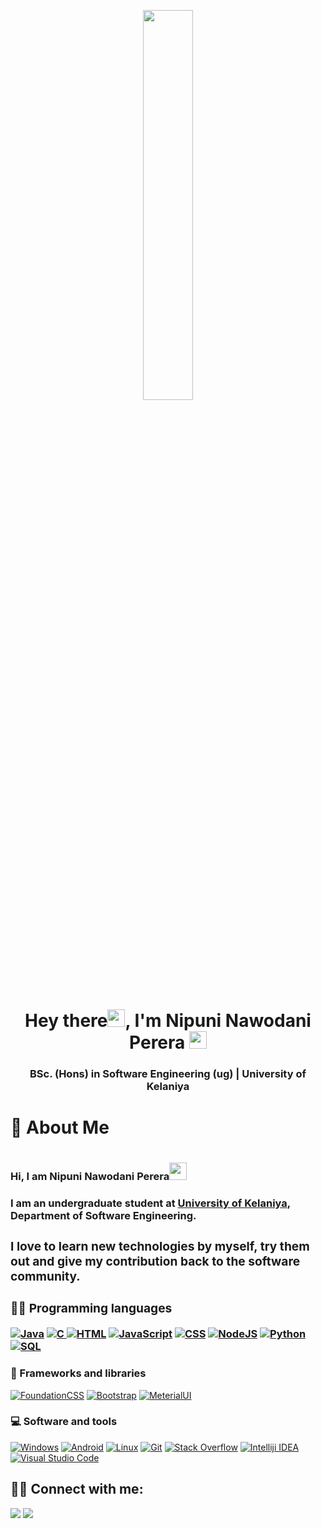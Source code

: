 <a href="#"><p align="center" ><img 
 src="https://raw.githubusercontent.com/tausifaman222/shairanshrawat/master/Assests/code.gif" width="40%"/></p></a>

<h1 align="center" style="font-weight:bold;">Hey there<img src="https://media.giphy.com/media/hvRJCLFzcasrR4ia7z/giphy.gif" width="28">, I'm Nipuni Nawodani Perera   <img src="https://emojis.slackmojis.com/emojis/images/1531849430/4246/blob-sunglasses.gif?1531849430" width="28"/></h3>

<h3 align="center">BSc. (Hons) in Software Engineering (ug) | University of Kelaniya </h3>

</p>
</p>



<h1 align:"center"> 📖 About Me<h1/>


<h3 align:"center">Hi, I am Nipuni Nawodani Perera<img src="https://media.giphy.com/media/hvRJCLFzcasrR4ia7z/giphy.gif" width="28"> <h3/><h3 align:"center">I am an undergraduate student at <a href="https://www.kln.ac.lk/" style="font-weight:bold;">University of Kelaniya<a/>, Department of Software Engineering.  <h3/><h3>I love to learn new technologies by myself, try them out and give my contribution back to the software community.<h3/>
 
 
 ### 👨‍💻 Programming languages

<p>
   <a href="https://github.com/search?q=user%3ADenverCoder1+is%3Arepo+language%3Ajava"><img alt="Java" src="https://img.shields.io/badge/Java-%23007396.svg?logo=java&logoColor=white"></a> 
  <a href="https://github.com/search?q=user%3ADenverCoder1+is%3Arepo+language%3Ac"><img alt="C" src="https://img.shields.io/badge/C%20-%2315A6C4.svg?logo=c&logoColor=white""</a>
    <a href="https://github.com/search?q=user%3ADenverCoder1+is%3Arepo+language%3Ahtml"><img alt="HTML" src="https://img.shields.io/badge/HTML%20-%23E34F26.svg?logo=html5&logoColor=white"></a>
    <a href="https://github.com/search?q=user%3ADenverCoder1+is%3Arepo+language%3Ajavascript"><img alt="JavaScript" src="https://img.shields.io/badge/JavaScript%20-%23F7DF1E.svg?logo=javascript&logoColor=black"></a>
    <a href="https://github.com/search?q=user%3ADenverCoder1+is%3Arepo+language%3Acss"><img alt="CSS" src="https://img.shields.io/badge/CSS%20-%2343853D.svg?logo=CSS&logoColor=white"></a>
    <a href="https://github.com/search?q=user%3ADenverCoder1+is%3Arepo+language%3Ajavascript"><img alt="NodeJS" src="https://img.shields.io/badge/Node.js%20-%2343853D.svg?logo=node.js&logoColor=white"></a>
    <a href="https://github.com/search?q=user%3ADenverCoder1+is%3Arepo+language%3Apython"><img alt="Python" src="https://img.shields.io/badge/Python%20-%2314354C.svg?logo=python&logoColor=white"></a>
    <a href="https://github.com/search?q=user%3ADenverCoder1+is%3Arepo+language%3Asql"><img alt="SQL" src="https://img.shields.io/badge/SQL%20-%23025E8C.svg?logo=amazon-dynamodb&logoColor=white"></a>
  

### 🧰 Frameworks and libraries

<p>
    <a href="#"><img alt="FoundationCSS" src="https://img.shields.io/badge/-FoundationCSS-00979D?logo=FoundationCSS&logoColor=white"></a>
    <a href="#"><img alt="Bootstrap" src="https://img.shields.io/badge/-Bootstrap-00979D?logo=Bootstrap&logoColor=white"></a>
    <a href="#"><img alt="MeterialUI" src="https://img.shields.io/badge/MeterialUI%20-%23404d59.svg?logo=MeterialUI&logoColor=white"></a>
   

</p>

### 💻 Software and tools

<p>
    <a href="#"><img alt="Windows" src="https://img.shields.io/badge/Windows%20Studio-008678.svg?logo=Windows&logoColor=white"></a>
    <a href="#"><img alt="Android" src="https://img.shields.io/badge/Android-3DDC84?logo=android&logoColor=white"></a>
    <a href="#"><img alt="Linux" src="https://img.shields.io/badge/Linux-1793D1.svg?logo=arch-linux&logoColor=white"></a>
    <a href="#"><img alt="Git" src="https://img.shields.io/badge/Git%20-%23F05033.svg?logo=git&logoColor=white"></a>
    <a href="#"><img alt="Stack Overflow" src="https://img.shields.io/badge/-Stack%20Overflow-FE7A16?logo=stack-overflow&logoColor=white"></a>
    <a href="#"><img alt="Intelliji IDEA" src="https://img.shields.io/badge/Intelliji%20IDEA-0078d7.svg?logo=Intelliji IDEA&logoColor=white"></a>
    <a href="#"><img alt="Visual Studio Code" src="https://img.shields.io/badge/Visual%20Studio%20Code-0078d7.svg?logo=visual-studio-code&logoColor=white"></a>
  
</p>
 
 
## 🙋‍♂️ Connect with me:

<p align = "center">
 
[<img src="https://img.shields.io/badge/linkedin-%230077B5.svg?&style=for-the-badge&logo=linkedin&logoColor=white" />](https://www.linkedin.com/in/nipuni-nawodani-perera/)
[<img src="https://img.shields.io/badge/medium-%231DA1F2.svg?&style=for-the-badge&logo=medium&logoColor=white" />](https://nipuninawodani999.medium.com/) 
</p>
